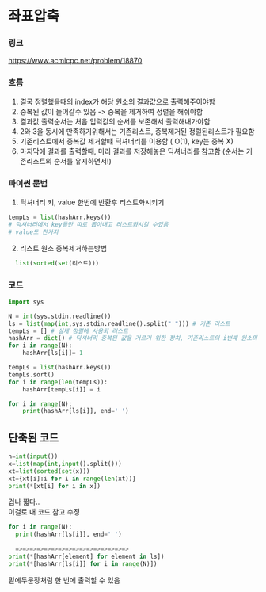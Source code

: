# 좌표압축
### 링크
https://www.acmicpc.net/problem/18870
 
### 흐름
1. 결국 정렬했을때의 index가 해당 원소의 결과값으로 출력해주어야함
2. 중복된 값이 들어갈수 있음 -> 중복을 제거하여 정렬을 해줘야함
3. 결과값 출력순서는 처음 입력값의 순서를 보존해서 출력해내가야함
4. 2와 3을 동시에 만족하기위해서는 기존리스트, 중복제거된 정렬된리스트가 필요함
5. 기존리스트에서 중복값 제거할떄 딕셔너리를 이용함 ( O(1), key는 중복 X)
6. 마지막에 결과를 출력할때, 미리 결과를 저장해놓은 딕셔너리를 참고함 (순서는 기존리스트의 순서를 유지하면서!)

### 파이썬 문법
1. 딕셔너리 키, value 한번에 반환후 리스트화시키기
``` python
tempLs = list(hashArr.keys())
# 딕셔너리에서 key들만 따로 뽑아내고 리스트화시킬 수있음
# value도 찬가지
```
2. 리스트 원소 중복제거하는방법
  ```python
    list(sorted(set(리스트)))
  ```
### 코드
```python
import sys

N = int(sys.stdin.readline())
ls = list(map(int,sys.stdin.readline().split(" "))) # 기존 리스트
tempLs = [] # 실제 정렬에 사용되 리스트
hashArr = dict() # 딕셔너리 중복된 값을 거르기 위한 장치, 기존리스트의 i번쨰 원소의 결과값이 무엇인지 O(1) 로 바로 알기위함
for i in range(N):
    hashArr[ls[i]]= 1 

tempLs = list(hashArr.keys())
tempLs.sort()
for i in range(len(tempLs)):
    hashArr[tempLs[i]] = i

for i in range(N):
    print(hashArr[ls[i]], end=' ')


```

## 단축된 코드
```python
n=int(input())
x=list(map(int,input().split()))
xt=list(sorted(set(x)))
xt={xt[i]:i for i in range(len(xt))}
print(*[xt[i] for i in x])
```
겁나 짧다..   
이걸로 내 코드 참고 수정

```python
for i in range(N):
  print(hashArr[ls[i]], end=' ')
  
  =>=>=>=>=>=>=>=>=>=>=>=>=>=>=>=>
print(*[hashArr[element] for element in ls])
print(*[hashArr[ls[i]] for i in range(N)])

```
밑에두문장처럼 한 번에 출력할 수 있음

